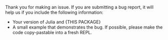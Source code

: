Thank you for making an issue.
If you are submitting a bug report, it will help us if you include the following information:

- Your version of Julia and {THIS PACKAGE}
- A small example that demonstrates the bug. If possible, please make the code copy-pastable into a fresh REPL.

